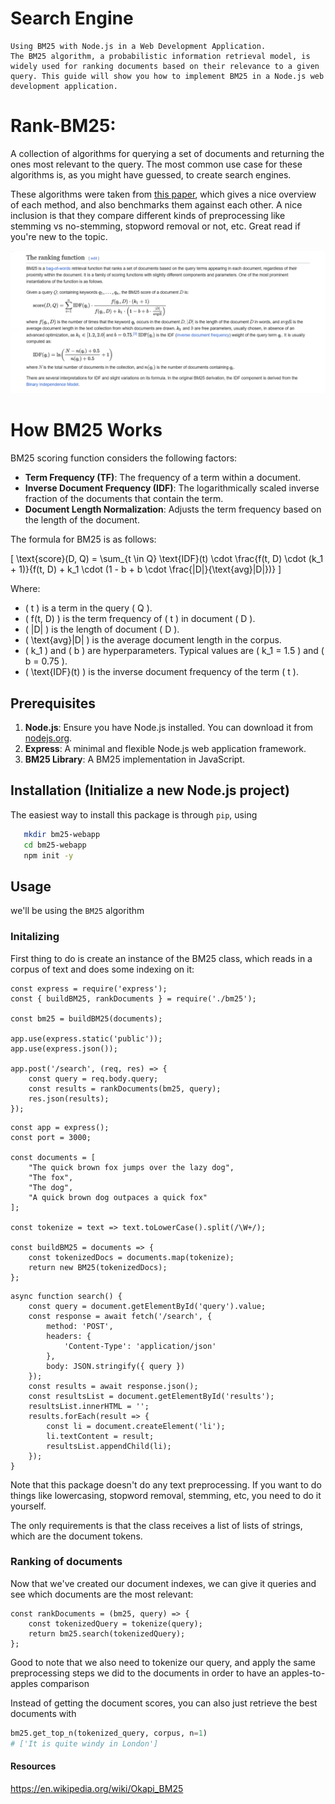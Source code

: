 # Search Engine
    Using BM25 with Node.js in a Web Development Application.
    The BM25 algorithm, a probabilistic information retrieval model, is widely used for ranking documents based on their relevance to a given query. This guide will show you how to implement BM25 in a Node.js web development application.
# Rank-BM25:

A collection of algorithms for querying a set of documents and returning the ones most relevant to the query. The most common use case for these algorithms is, as you might have guessed, to create search engines.

These algorithms were taken from [this paper](http://www.cs.otago.ac.nz/homepages/andrew/papers/2014-2.pdf), which gives a nice overview of each method, and also benchmarks them against each other. A nice inclusion is that they compare different kinds of preprocessing like stemming vs no-stemming, stopword removal or not, etc. Great read if you're new to the topic.

![BM25](Media/BM25.png)

# How BM25 Works

BM25 scoring function considers the following factors:

- **Term Frequency (TF)**: The frequency of a term within a document.
- **Inverse Document Frequency (IDF)**: The logarithmically scaled inverse fraction of the documents that contain the term.
- **Document Length Normalization**: Adjusts the term frequency based on the length of the document.

The formula for BM25 is as follows:

\[
\text{score}(D, Q) = \sum\_{t \in Q} \text{IDF}(t) \cdot \frac{f(t, D) \cdot (k_1 + 1)}{f(t, D) + k_1 \cdot (1 - b + b \cdot \frac{|D|}{\text{avg}|D|})}
\]

Where:

- \( t \) is a term in the query \( Q \).
- \( f(t, D) \) is the term frequency of \( t \) in document \( D \).
- \( |D| \) is the length of document \( D \).
- \( \text{avg}|D| \) is the average document length in the corpus.
- \( k_1 \) and \( b \) are hyperparameters. Typical values are \( k_1 = 1.5 \) and \( b = 0.75 \).
- \( \text{IDF}(t) \) is the inverse document frequency of the term \( t \).

## Prerequisites

1. **Node.js**: Ensure you have Node.js installed. You can download it from [nodejs.org](https://nodejs.org/).
2. **Express**: A minimal and flexible Node.js web application framework.
3. **BM25 Library**: A BM25 implementation in JavaScript.

## Installation (Initialize a new Node.js project)

The easiest way to install this package is through `pip`, using
```sh
   mkdir bm25-webapp
   cd bm25-webapp
   npm init -y
```

## Usage

we'll be using the `BM25` algorithm

### Initalizing

First thing to do is create an instance of the BM25 class, which reads in a corpus of text and does some indexing on it:

```
const express = require('express');
const { buildBM25, rankDocuments } = require('./bm25');

const bm25 = buildBM25(documents);

app.use(express.static('public'));
app.use(express.json());

app.post('/search', (req, res) => {
    const query = req.body.query;
    const results = rankDocuments(bm25, query);
    res.json(results);
});
```

```
const app = express();
const port = 3000;

const documents = [
    "The quick brown fox jumps over the lazy dog",
    "The fox",
    "The dog",
    "A quick brown dog outpaces a quick fox"
];

const tokenize = text => text.toLowerCase().split(/\W+/);

const buildBM25 = documents => {
    const tokenizedDocs = documents.map(tokenize);
    return new BM25(tokenizedDocs);
};
```

```
async function search() {
    const query = document.getElementById('query').value;
    const response = await fetch('/search', {
        method: 'POST',
        headers: {
            'Content-Type': 'application/json'
        },
        body: JSON.stringify({ query })
    });
    const results = await response.json();
    const resultsList = document.getElementById('results');
    resultsList.innerHTML = '';
    results.forEach(result => {
        const li = document.createElement('li');
        li.textContent = result;
        resultsList.appendChild(li);
    });
}
```

Note that this package doesn't do any text preprocessing. If you want to do things like lowercasing, stopword removal, stemming, etc, you need to do it yourself.

The only requirements is that the class receives a list of lists of strings, which are the document tokens.

### Ranking of documents

Now that we've created our document indexes, we can give it queries and see which documents are the most relevant:

```
const rankDocuments = (bm25, query) => {
    const tokenizedQuery = tokenize(query);
    return bm25.search(tokenizedQuery);
};
```

Good to note that we also need to tokenize our query, and apply the same preprocessing steps we did to the documents in order to have an apples-to-apples comparison

Instead of getting the document scores, you can also just retrieve the best documents with

```python
bm25.get_top_n(tokenized_query, corpus, n=1)
# ['It is quite windy in London']
```

#### Resources

https://en.wikipedia.org/wiki/Okapi_BM25
